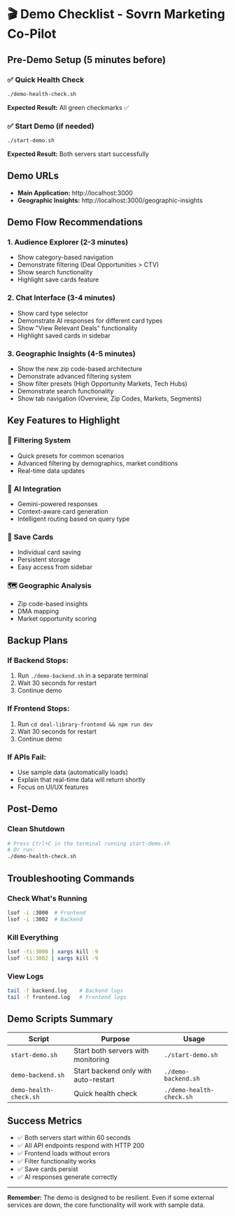 # 🎬 Demo Checklist - Sovrn Marketing Co-Pilot

## Pre-Demo Setup (5 minutes before)

### ✅ Quick Health Check
```bash
./demo-health-check.sh
```
**Expected Result:** All green checkmarks ✅

### ✅ Start Demo (if needed)
```bash
./start-demo.sh
```
**Expected Result:** Both servers start successfully

## Demo URLs
- **Main Application:** http://localhost:3000
- **Geographic Insights:** http://localhost:3000/geographic-insights

## Demo Flow Recommendations

### 1. **Audience Explorer** (2-3 minutes)
- Show category-based navigation
- Demonstrate filtering (Deal Opportunities > CTV)
- Show search functionality
- Highlight save cards feature

### 2. **Chat Interface** (3-4 minutes)
- Show card type selector
- Demonstrate AI responses for different card types
- Show "View Relevant Deals" functionality
- Highlight saved cards in sidebar

### 3. **Geographic Insights** (4-5 minutes)
- Show the new zip code-based architecture
- Demonstrate advanced filtering system
- Show filter presets (High Opportunity Markets, Tech Hubs)
- Demonstrate search functionality
- Show tab navigation (Overview, Zip Codes, Markets, Segments)

## Key Features to Highlight

### 🎯 **Filtering System**
- Quick presets for common scenarios
- Advanced filtering by demographics, market conditions
- Real-time data updates

### 🤖 **AI Integration**
- Gemini-powered responses
- Context-aware card generation
- Intelligent routing based on query type

### 💾 **Save Cards**
- Individual card saving
- Persistent storage
- Easy access from sidebar

### 🗺️ **Geographic Analysis**
- Zip code-based insights
- DMA mapping
- Market opportunity scoring

## Backup Plans

### If Backend Stops:
1. Run `./demo-backend.sh` in a separate terminal
2. Wait 30 seconds for restart
3. Continue demo

### If Frontend Stops:
1. Run `cd deal-library-frontend && npm run dev`
2. Wait 30 seconds for restart
3. Continue demo

### If APIs Fail:
- Use sample data (automatically loads)
- Explain that real-time data will return shortly
- Focus on UI/UX features

## Post-Demo

### Clean Shutdown
```bash
# Press Ctrl+C in the terminal running start-demo.sh
# Or run:
./demo-health-check.sh
```

## Troubleshooting Commands

### Check What's Running
```bash
lsof -i :3000  # Frontend
lsof -i :3002  # Backend
```

### Kill Everything
```bash
lsof -ti:3000 | xargs kill -9
lsof -ti:3002 | xargs kill -9
```

### View Logs
```bash
tail -f backend.log    # Backend logs
tail -f frontend.log   # Frontend logs
```

## Demo Scripts Summary

| Script | Purpose | Usage |
|--------|---------|-------|
| `start-demo.sh` | Start both servers with monitoring | `./start-demo.sh` |
| `demo-backend.sh` | Start backend only with auto-restart | `./demo-backend.sh` |
| `demo-health-check.sh` | Quick health check | `./demo-health-check.sh` |

## Success Metrics
- ✅ Both servers start within 60 seconds
- ✅ All API endpoints respond with HTTP 200
- ✅ Frontend loads without errors
- ✅ Filter functionality works
- ✅ Save cards persist
- ✅ AI responses generate correctly

---
**Remember:** The demo is designed to be resilient. Even if some external services are down, the core functionality will work with sample data.